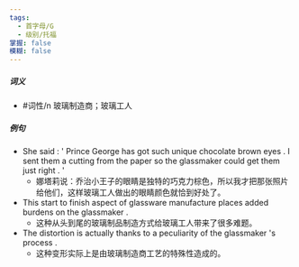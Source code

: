 ```yaml
---
tags:
  - 首字母/G
  - 级别/托福
掌握: false
模糊: false
---
```

##### 词义
- #词性/n  玻璃制造商；玻璃工人
##### 例句
- She said : ' Prince George has got such unique chocolate brown eyes . I sent them a cutting from the paper so the glassmaker could get them just right . '
	- 娜塔莉说：乔治小王子的眼睛是独特的巧克力棕色，所以我才把那张照片给他们，这样玻璃工人做出的眼睛颜色就恰到好处了。
- This start to finish aspect of glassware manufacture places added burdens on the glassmaker .
	- 这种从头到尾的玻璃制品制造方式给玻璃工人带来了很多难题。
- The distortion is actually thanks to a peculiarity of the glassmaker 's process .
	- 这种变形实际上是由玻璃制造商工艺的特殊性造成的。
